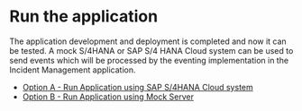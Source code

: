 # Run the application
The application development and deployment is completed and now it can be tested. A  mock S/4HANA or SAP S/4 HANA Cloud system can  be used to send events which will be processed by the eventing implementation in the Incident Management application.

- [Option A - Run Application using SAP S/4HANA Cloud system](./run-app-s4.md)
- [Option B - Run Application using Mock Server](./run-app-mock.md)



